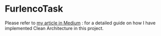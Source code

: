 # FurlencoTask
Please refer to [my article in Medium](https://medium.com/@gangulysourik/a-definitive-guide-to-clean-architecture-in-android-with-mvvm-d74a0533ef2c) : for a detailed guide on how I have implemented Clean Architecture in this project.
